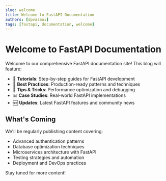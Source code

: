 ```yaml
---
slug: welcome
title: Welcome to FastAPI Documentation
authors: [dpvasani]
tags: [fastapi, documentation, welcome]
---
```


# Welcome to FastAPI Documentation

Welcome to our comprehensive FastAPI documentation site! This blog will feature:

- 📝 **Tutorials**: Step-by-step guides for FastAPI development
- 🚀 **Best Practices**: Production-ready patterns and techniques  
- 🔧 **Tips & Tricks**: Performance optimization and debugging
- 📊 **Case Studies**: Real-world FastAPI implementations
- 🆕 **Updates**: Latest FastAPI features and community news

## What's Coming

We'll be regularly publishing content covering:

- Advanced authentication patterns
- Database optimization techniques
- Microservices architecture with FastAPI
- Testing strategies and automation
- Deployment and DevOps practices

Stay tuned for more content!